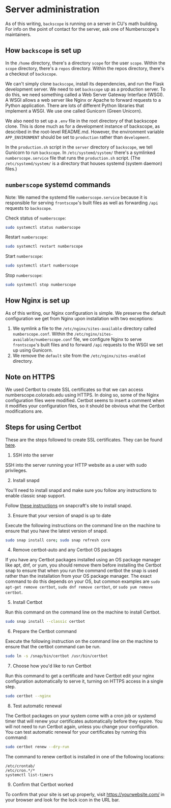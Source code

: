 Server administration
=====================

As of this writing, `backscope` is running on a server in CU's math
building. For info on the point of contact for the server, ask one of
Numberscope's maintainers.

How `backscope` is set up
-------------------------

In the `/home` directory, there's a directory `scope` for the user
`scope`. Within the `scope` directory, there's a `repos` directory.
Within the repos directory, there's a checkout of `backscope`.

We can't simply clone `backscope`, install its dependencies, and run the
Flask development server. We need to set `backscope` up as a production
server. To do this, we need something called a Web Server Gateway
Interface (WSGI). A WSGI allows a web server like Nginx or Apache to
forward requests to a Python application. There are lots of different
Python libraries that implement a WSGI. We use one called Gunicorn
(Green Unicorn).

We also need to set up a `.env` file in the root directory of that backscope
clone. This is done much as for a development instance of backscope, as
described in the root-level README.md. However, the environment variable
`APP_ENVIRONMENT` should be set to `production` rather than `development`.

In the `production.sh` script in the `server` directory of `backscope`,
we tell Gunicorn to run `backscope`. In `/etc/systemd/system/` there's a
symlinked `numberscope.service` file that runs the `production.sh`
script. (The `/etc/systemd/system/` is a directory that houses systemd
(system daemon) files.)

`numberscope` systemd commands
------------------------------

Note: We named the systemd file `numberscope.service` because it is
responsible for serving `frontscope`'s built files as well as forwarding
`/api` requests to `backscope`.

Check status of `numberscope`:
```sh
sudo systemctl status numberscope
```

Restart `numberscope`:
```sh
sudo systemctl restart numberscope
```

Start `numberscope`:
```sh
sudo systemctl start numberscope
```

Stop `numberscope`:
```sh
sudo systemctl stop numberscope
```

How Nginx is set up
-------------------

As of this writing, our Nginx configuration is simple. We preserve the
default configuration we get from Nginx upon installation with two
exceptions:

1. We symlink a file to the `/etc/nginx/sites-available` directory
   called `numberscope.conf`. Within the
   `/etc/nginx/sites-available/numberscope.conf` file, we configure
   Nginx to serve `frontscope`'s built files and to forward `/api`
   requests to the WSGI we set up using Gunicorn.
2. We remove the `default` site from the `/etc/nginx/sites-enabled`
   directory.

Note on HTTPS
-------------

We used Certbot to create SSL certificates so that we can access
numberscope.colorado.edu using HTTPS. In doing so, some of the Nginx
configuration files were modified. Certbot seems to insert a comment
when it modifies your configuration files, so it should be obvious what
the Certbot modifications are.

Steps for using Certbot
-----------------------

These are the steps followed to create SSL certificates. They can be
found
[here](https://certbot.eff.org/instructions?ws=nginx&os=debianbuster).

1. SSH into the server

SSH into the server running your HTTP website as a user with sudo
privileges.

2. Install snapd

You'll need to install snapd and make sure you follow any instructions
to enable classic snap support.

Follow [these instructions](https://snapcraft.io/docs/installing-snapd/)
on snapcraft's site to install snapd.

3. Ensure that your version of snapd is up to date

Execute the following instructions on the command line on the machine to
ensure that you have the latest version of snapd.

```sh
sudo snap install core; sudo snap refresh core
```

4. Remove certbot-auto and any Certbot OS packages

If you have any Certbot packages installed using an OS package manager
like apt, dnf, or yum, you should remove them before installing the
Certbot snap to ensure that when you run the command certbot the snap is
used rather than the installation from your OS package manager. The
exact command to do this depends on your OS, but common examples are
`sudo apt-get remove certbot`, `sudo dnf remove certbot`, or `sudo yum
remove certbot`.

5. Install Certbot

Run this command on the command line on the machine to install Certbot.

```sh
sudo snap install --classic certbot
```

6. Prepare the Certbot command

Execute the following instruction on the command line on the machine to
ensure that the certbot command can be run.

```sh
sudo ln -s /snap/bin/certbot /usr/bin/certbot
```

7. Choose how you'd like to run Certbot

Run this command to get a certificate and have Certbot edit your nginx
configuration automatically to serve it, turning on HTTPS access in a
single step.

```sh
sudo certbot --nginx
```

8. Test automatic renewal

The Certbot packages on your system come with a cron job or systemd
timer that will renew your certificates automatically before they
expire. You will not need to run Certbot again, unless you change your
configuration. You can test automatic renewal for your certificates by
running this command:

```sh
sudo certbot renew --dry-run
```

The command to renew certbot is installed in one of the following
locations:

    /etc/crontab/
    /etc/cron.*/*
    systemctl list-timers

9. Confirm that Certbot worked

To confirm that your site is set up properly, visit
https://yourwebsite.com/ in your browser and look for the lock icon in
the URL bar.